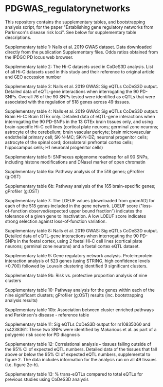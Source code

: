 # PDGWAS_regulatorynetworks

This repository contains the supplementary tables, and bootstrapping analysis script, for the paper "Establishing gene regulatory networks from Parkinson's disease risk loci". See below for supplementary table descriptions. 

Supplementary table 1: Nalls et al. 2019 GWAS dataset. Data downloaded directly from the publication Supplementary files. Odds ratios obtained from the IPDGC PD locus web browser.

Supplementary table 2: The Hi-C datasets used in CoDeS3D analysis. List of all Hi-C datasets used in this study and their reference to original article and GEO accession number

Supplementary table 3: Nalls et al. 2019 GWAS: Sig eQTLs CoDeS3D output. Detailed data of eQTL-gene interactions when interrogating the 90 PD-SNPs. Overall 76 of the 90 SNPs tested were identified as eQTLs that were associated with the regulation of 518 genes across 49 tissues. 

Supplementary table 4: Nalls et al. 2019 GWAS: Sig eQTLs CoDeS3D output: Brain Hi-C: Brain GTEx only. Detailed data of eQTL-gene interactions when interrogating the 90 PD-SNPs in the 13 GTEx brain tissues only, and using brain-specific Hi-C cell lines (cortical plate neurons; germinal zone neurons; astrocyte of the cerebellum; brain vascular pericyte; brain microvascular endothelial primary cell; SK-N-MC; SK-N-DZ; neuronal progenitor cells; astrocyte of the spinal cord; dorsolateral prefrontal cortex cells; hippocampus cells; H1 neuronal progenitor cells) 

Supplementary table 5: SNPnexus epigenome roadmap for all 90 SNPs, including histone modifications and DNaseI marker of open chromatin

Supplementary table 6a: Pathway analysis of the 518 genes; gProfiler (g:OST)

Supplementary table 6b: Pathway analysis of the 165 brain-specific genes; gProfiler (g:OST)

Supplementary table 7: The LOEUF values (downloaded from gnomAD) for each of the 518 genes included in the gene network. LOEUF score ("loss-of-function observed/expected upper bound fraction”) indicates the tolerance of a given gene to inactivation. A low LOEUF score indicates strong selection against loss-of-function variation.

Supplementary table 8: Nalls et al. 2019 GWAS: Sig eQTLs CoDeS3D output. Detailed data of eQTL-gene interactions when interrogating the 90 PD-SNPs in the foetal cortex, using 2 foetal Hi-C cell lines (cortical plate neurons; germinal zone neurons) and a foetal cortex eQTL dataset.

Supplementary table 9: Gene regulatory network analysis. Protein:protein interaction analysis of 523 genes (using STRING, high confidence levels >0.700) followed by Louvain clustering identified 9 significant clusters. 

Supplementary table 9b: Risk vs. protective proportion analysis of nine clusters

Supplementary table 10: Pathway analysis for the genes within each of the nine significant clusters; gProfiler (g:OST) results (inc. bootstrapping analysis results)

Supplementary table 10b: Association between cluster enriched pathways and Parkinson's disease - reference table

Supplementary table 11: Sig eQTLs CoDeS3D output for rs10835060 and rs4238361: These two SNPs were identified by Makarious et al. as part of a polygenic risk score for PD diagnosis

Supplementary table 12: Correlational analysis – tissues falling outside of the 95% CI of expected eQTL numbers. Detailed data of the tissues that fall above or below the 95% CI of expected eQTL numbers, supplemental to figure 2. The data includes information for the analysis run on all 49 tissues (i.e. figure 2e-h). 

Supplementary table 13: % trans-eQTLs compared to total eQTLs for previous studies using CoDeS3D analysis

